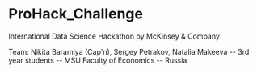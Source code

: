 # ProHack_Challenge
International Data Science Hackathon by McKinsey &amp; Company

Team: Nikita Baramiya (Cap'n), Sergey Petrakov, Natalia Makeeva -- 3rd year students -- MSU Faculty of Economics -- Russia
